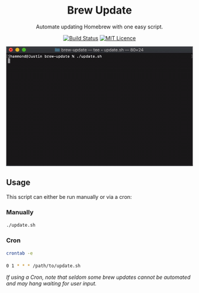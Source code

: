<div align="center">

# Brew Update

Automate updating Homebrew with one easy script.

[![Build Status](https://travis-ci.org/Justintime50/brew-update.svg?branch=master)](https://travis-ci.org/Justintime50/brew-update)
[![MIT Licence](https://badges.frapsoft.com/os/mit/mit.svg?v=103)](https://opensource.org/licenses/mit-license.php)

<img src="assets/showcase.gif">

</div>

## Usage

This script can either be run manually or via a cron:

### Manually
```bash
./update.sh
```

### Cron
```bash
crontab -e

0 1 * * * /path/to/update.sh
```

*If using a Cron, note that seldom some brew updates cannot be automated and may hang waiting for user input.*
